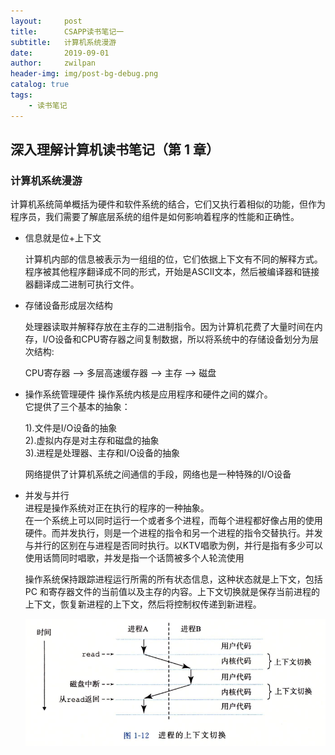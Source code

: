 ```yaml
---
layout:     post
title:      CSAPP读书笔记一
subtitle:   计算机系统漫游
date:       2019-09-01
author:     zwilpan
header-img: img/post-bg-debug.png
catalog: true
tags:
    - 读书笔记
---
```


## 深入理解计算机读书笔记（第 1 章）



### 计算机系统漫游

计算机系统简单概括为硬件和软件系统的结合，它们又执行着相似的功能，但作为程序员，我们需要了解底层系统的组件是如何影响着程序的性能和正确性。

+ 信息就是位+上下文

    计算机内部的信息被表示为一组组的位，它们依据上下文有不同的解释方式。程序被其他程序翻译成不同的形式，开始是ASCII文本，然后被编译器和链接器翻译成二进制可执行文件。

+ 存储设备形成层次结构

    处理器读取并解释存放在主存的二进制指令。因为计算机花费了大量时间在内存，I/O设备和CPU寄存器之间复制数据，所以将系统中的存储设备划分为层次结构: 

    CPU寄存器 ——> 多层高速缓存器 ——> 主存 ——> 磁盘

+ 操作系统管理硬件
    操作系统内核是应用程序和硬件之间的媒介。  
    它提供了三个基本的抽象：

    1).文件是I/O设备的抽象  
    2).虚拟内存是对主存和磁盘的抽象  
    3).进程是处理器、主存和I/O设备的抽象  

    网络提供了计算机系统之间通信的手段，网络也是一种特殊的I/O设备

+ 并发与并行  
    进程是操作系统对正在执行的程序的一种抽象。  
    在一个系统上可以同时运行一个或者多个进程，而每个进程都好像占用的使用硬件。而并发执行，则是一个进程的指令和另一个进程的指令交替执行。并发与并行的区别在与进程是否同时执行。以KTV唱歌为例，并行是指有多少可以使用话筒同时唱歌，并发是指一个话筒被多个人轮流使用

    操作系统保持跟踪进程运行所需的所有状态信息，这种状态就是上下文，包括 PC 和寄存器文件的当前值以及主存的内容。上下文切换就是保存当前进程的上下文，恢复新进程的上下文，然后将控制权传递到新进程。

    ![avatar](/img/threadchange.png)
